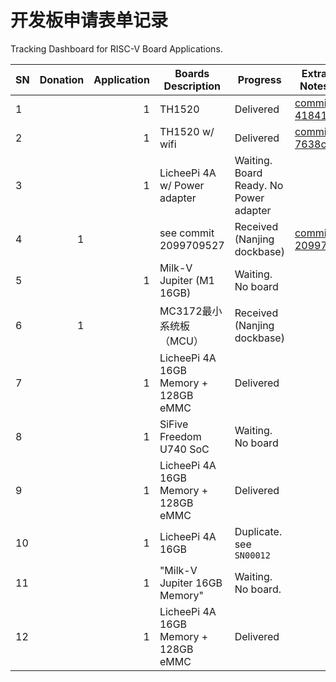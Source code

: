 开发板申请表单记录
================

Tracking Dashboard for RISC-V Board Applications.

| SN | Donation | Application | Boards Description | Progress | Extra Notes |
| -- | -------: | ----------: | ------------------ | -------- | ----------- |
| 1 |  | 1 | TH1520 | Delivered | [commit 41841e](https://github.com/rv2036/riscv-board-wandering/commit/41841e19fe677c06a79e6414521a59a5569aa524) |
| 2 |  | 1 | TH1520 w/ wifi | Delivered | [commit 7638c6](https://github.com/rv2036/riscv-board-wandering/commit/7638c63571ca3709238e1aeecce8c12788a11dec) |
| 3 |  | 1 | LicheePi 4A w/ Power adapter | Waiting. Board Ready. No Power adapter |  |
| 4 | 1 |  | see commit 2099709527 | Received (Nanjing dockbase) | [commit 209970](https://github.com/rv2036/riscv-board-wandering/commit/2099709527ad055ecd13612782b0c6af4feb6dbe) |
| 5 |  | 1 | Milk-V Jupiter (M1 16GB) | Waiting. No board |  |
| 6 | 1 |  | MC3172最小系统板（MCU） | Received (Nanjing dockbase) |  |
| 7 |  | 1 | LicheePi 4A 16GB Memory + 128GB eMMC | Delivered |  |
| 8 |  | 1 | SiFive Freedom U740 SoC | Waiting. No board | |
| 9 |  | 1 | LicheePi 4A 16GB Memory + 128GB eMMC  | Delivered | |
| 10 |  | 1 | LicheePi 4A 16GB   | Duplicate. see `SN00012` | |
| 11 |  | 1 | "Milk-V Jupiter	16GB Memory"  | Waiting. No board. | |
| 12 |  | 1 | LicheePi 4A 16GB Memory + 128GB eMMC  | Delivered | |
